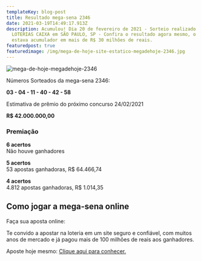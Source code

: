```yaml
---
templateKey: blog-post
title: Resultado mega-sena 2346
date: 2021-03-19T14:49:17.913Z
description: Acumulou! Dia 20 de fevereiro de 2021 - Sorteio realizado ESPAÇO
  LOTERIAS CAIXA em SÃO PAULO, SP - Confira o resultado agora mesmo, o prêmio
  estava acumulador em mais de R$ 30 milhões de reais.
featuredpost: true
featuredimage: /img/mega-de-hoje-site-estatico-megadehoje-2346.jpg
---
```

![mega-de-hoje-megadehoje-2346](/img/mega-de-hoje-site-estatico-megadehoje-2346.jpg "megadehoje-2346")

Números Sorteados da mega-sena 2346: 

**03 - 04 - 11 - 40 - 42 - 58** 

Estimativa de prêmio do próximo concurso 24/02/2021

**R$ 42.000.000,00**

### Premiação

**6 acertos**\
Não houve ganhadores

**5 acertos**\
53 apostas ganhadoras, R$ 64.466,74

**4 acertos**\
4.812 apostas ganhadoras, R$ 1.014,35

## **Como jogar a mega-sena online**

Faça sua aposta online:

Te convido a apostar na loteria em um site seguro e confiável, com muitos anos de mercado e já pagou mais de 100 milhões de reais aos ganhadores.

Aposte hoje mesmo: [Clique aqui para conhecer.](http://bit.ly/aposte-online)